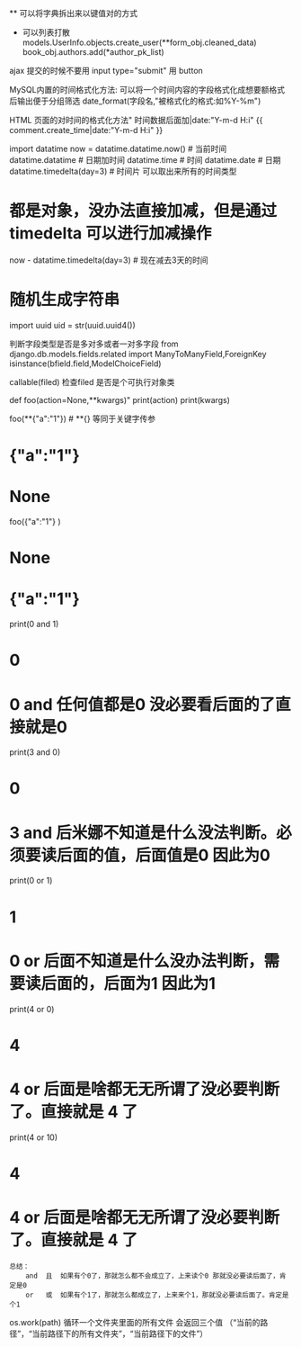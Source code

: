 ** 可以将字典拆出来以键值对的方式
* 可以列表打散 
models.UserInfo.objects.create_user(**form_obj.cleaned_data)
book_obj.authors.add(*author_pk_list)

ajax 提交的时候不要用 input type="submit"  用 button 


MySQL内置的时间格式化方法:
	可以将一个时间内容的字段格式化成想要额格式后输出便于分组筛选
	date_format(字段名,"被格式化的格式:如%Y-%m")

HTML 页面的对时间的格式化方法"
	时间数据后面加|date:"Y-m-d H:i"
	{{ comment.create_time|date:"Y-m-d H:i" }}


import datatime
now = datatime.datatime.now()  # 当前时间
datatime.datatime	# 日期加时间
datatime.time		# 时间
datatime.date		# 日期
datatime.timedelta(day=3)		# 时间片 可以取出来所有的时间类型
# 都是对象，没办法直接加减，但是通过 timedelta 可以进行加减操作
now - datatime.timedelta(day=3) # 现在减去3天的时间 

# 随机生成字符串
import uuid
uid = str(uuid.uuid4())  



判断字段类型是否是多对多或者一对多字段
from django.db.models.fields.related import ManyToManyField,ForeignKey
isinstance(bfield.field,ModelChoiceField)




callable(filed) 检查filed 是否是个可执行对象类





def foo(action=None,**kwargs)"
	print(action)
	print(kwargs)
	
foo(**{"a":"1"}) 	# **{} 等同于关键字传参 
# {"a":"1"}
# None
foo({"a":"1"} )		
# None
# {"a":"1"}		
		

		
print(0 and 1)		
# 0	
# 0 and 任何值都是0 没必要看后面的了直接就是0 
print(3 and 0)		
# 0	
# 3 and 后米娜不知道是什么没法判断。必须要读后面的值，后面值是0 因此为0
print(0 or 1)		
# 1	
# 0 or 后面不知道是什么没办法判断，需要读后面的，后面为1 因此为1
print(4 or 0)		
# 4	
# 4 or 后面是啥都无无所谓了没必要判断了。直接就是 4 了
print(4 or 10)		
# 4	
# 4 or 后面是啥都无无所谓了没必要判断了。直接就是 4 了
	总结： 
		and  且  如果有个0了，那就怎么都不会成立了，上来读个0 那就没必要读后面了，肯定是0
		or   或  如果有个1了，那就怎么都成立了，上来来个1，那就没必要读后面了。肯定是个1 

os.work(path) 循环一个文件夹里面的所有文件 会返回三个值 
	（“当前的路径”，“当前路径下的所有文件夹”，“当前路径下的文件”）















